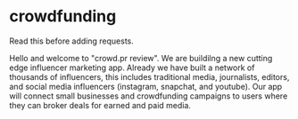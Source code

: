 # crowdfunding
Read this before adding requests.

Hello and welcome to "crowd.pr review". We are buildilng a new cutting edge influencer marketing app. Already we have built a network of thousands of influencers, this includes traditional media, journalists, editors, and social media influencers (instagram, snapchat, and youtube). Our app will connect small businesses and crowdfunding campaigns to users where they can broker deals for earned and paid media.
